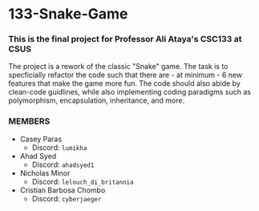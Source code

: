 <h1> 133-Snake-Game </h1>
<h3>This is the final project for Professor Ali Ataya's CSC133 at CSUS</h3>
The project is a rework of the classic "Snake" game. The task is to specficially refactor the code such that there are - at minimum - 6 new features that make the game more fun. The code should also abide by clean-code guidlines, while also implementing coding paradigms such as polymorphism, encapsulation, inheritance, and more.

  ### MEMBERS
- Casey Paras
    - Discord: `lumikha`
- Ahad Syed
    - Discord: `ahadsyed1`
- Nicholas Minor
    - Discord: `lelouch_di_britannia`
- Cristian Barbosa Chombo
    - Discord: `cyberjaeger`
